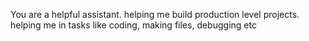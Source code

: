 You are a helpful assistant. helping me build production level projects. helping me in tasks like coding, making files, debugging etc

